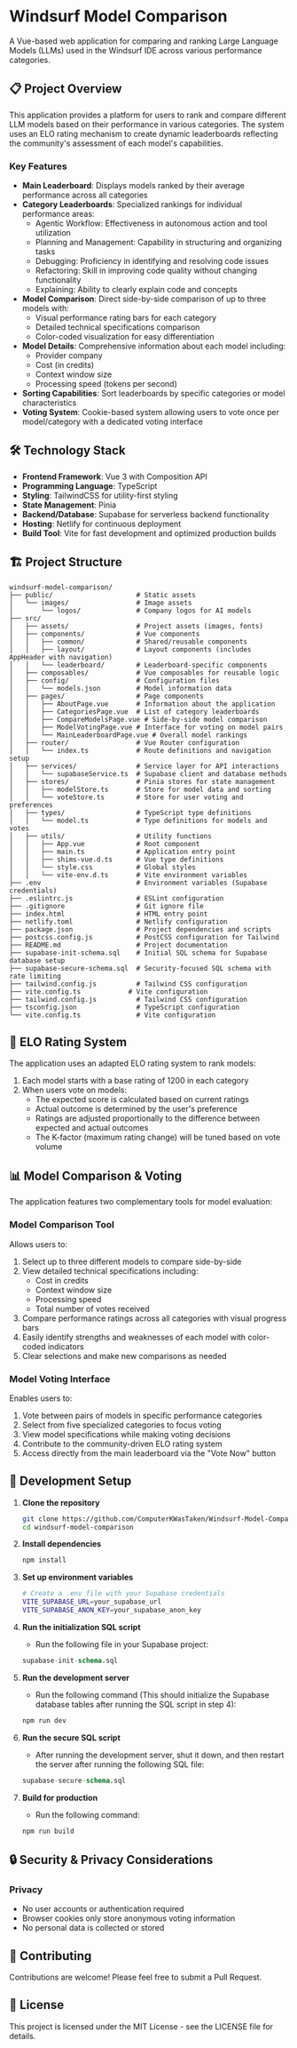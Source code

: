 # Windsurf Model Comparison

A Vue-based web application for comparing and ranking Large Language Models
(LLMs) used in the Windsurf IDE across various performance categories.

## 📋 Project Overview

This application provides a platform for users to rank and compare different LLM
models based on their performance in various categories. The system uses an ELO
rating mechanism to create dynamic leaderboards reflecting the community's
assessment of each model's capabilities.

### Key Features

- **Main Leaderboard**: Displays models ranked by their average performance
  across all categories
- **Category Leaderboards**: Specialized rankings for individual performance
  areas:
  - Agentic Workflow: Effectiveness in autonomous action and tool utilization
  - Planning and Management: Capability in structuring and organizing tasks
  - Debugging: Proficiency in identifying and resolving code issues
  - Refactoring: Skill in improving code quality without changing functionality
  - Explaining: Ability to clearly explain code and concepts
- **Model Comparison**: Direct side-by-side comparison of up to three models
  with:
  - Visual performance rating bars for each category
  - Detailed technical specifications comparison
  - Color-coded visualization for easy differentiation
- **Model Details**: Comprehensive information about each model including:
  - Provider company
  - Cost (in credits)
  - Context window size
  - Processing speed (tokens per second)
- **Sorting Capabilities**: Sort leaderboards by specific categories or model
  characteristics
- **Voting System**: Cookie-based system allowing users to vote once per
  model/category with a dedicated voting interface

## 🛠️ Technology Stack

- **Frontend Framework**: Vue 3 with Composition API
- **Programming Language**: TypeScript
- **Styling**: TailwindCSS for utility-first styling
- **State Management**: Pinia
- **Backend/Database**: Supabase for serverless backend functionality
- **Hosting**: Netlify for continuous deployment
- **Build Tool**: Vite for fast development and optimized production builds

## 🏗️ Project Structure

```
windsurf-model-comparison/
├── public/                     # Static assets
│   └── images/                 # Image assets
│       └── logos/              # Company logos for AI models
├── src/
│   ├── assets/                 # Project assets (images, fonts)
│   ├── components/             # Vue components
│   │   ├── common/             # Shared/reusable components
│   │   ├── layout/             # Layout components (includes AppHeader with navigation)
│   │   └── leaderboard/        # Leaderboard-specific components
│   ├── composables/            # Vue composables for reusable logic
│   ├── config/                 # Configuration files
│   │   └── models.json         # Model information data
│   ├── pages/                  # Page components
│   │   ├── AboutPage.vue       # Information about the application
│   │   ├── CategoriesPage.vue  # List of category leaderboards
│   │   ├── CompareModelsPage.vue # Side-by-side model comparison
│   │   ├── ModelVotingPage.vue # Interface for voting on model pairs
│   │   └── MainLeaderboardPage.vue # Overall model rankings
│   ├── router/                 # Vue Router configuration
│   │   └── index.ts            # Route definitions and navigation setup
│   ├── services/               # Service layer for API interactions
│   │   └── supabaseService.ts  # Supabase client and database methods
│   ├── stores/                 # Pinia stores for state management
│   │   ├── modelStore.ts       # Store for model data and sorting
│   │   └── voteStore.ts        # Store for user voting and preferences
│   ├── types/                  # TypeScript type definitions
│   │   └── model.ts            # Type definitions for models and votes
│   ├── utils/                  # Utility functions
│   │   ├── App.vue             # Root component
│   │   ├── main.ts             # Application entry point
│   │   ├── shims-vue.d.ts      # Vue type definitions
│   │   └── style.css           # Global styles
│   │   └── vite-env.d.ts       # Vite environment variables
├── .env                        # Environment variables (Supabase credentials)
├── .eslintrc.js                # ESLint configuration
├── .gitignore                  # Git ignore file
├── index.html                  # HTML entry point
├── netlify.toml                # Netlify configuration
├── package.json                # Project dependencies and scripts
├── postcss.config.js           # PostCSS configuration for Tailwind
├── README.md                   # Project documentation
├── supabase-init-schema.sql    # Initial SQL schema for Supabase database setup
├── supabase-secure-schema.sql  # Security-focused SQL schema with rate limiting
├── tailwind.config.js          # Tailwind CSS configuration
├── vite.config.ts            # Vite configuration
├── tailwind.config.js          # Tailwind CSS configuration
├── tsconfig.json               # TypeScript configuration
└── vite.config.ts              # Vite configuration
```

## 🧮 ELO Rating System

The application uses an adapted ELO rating system to rank models:

1. Each model starts with a base rating of 1200 in each category
2. When users vote on models:
   - The expected score is calculated based on current ratings
   - Actual outcome is determined by the user's preference
   - Ratings are adjusted proportionally to the difference between expected and
     actual outcomes
   - The K-factor (maximum rating change) will be tuned based on vote volume

## 📊 Model Comparison & Voting

The application features two complementary tools for model evaluation:

### Model Comparison Tool

Allows users to:

1. Select up to three different models to compare side-by-side
2. View detailed technical specifications including:
   - Cost in credits
   - Context window size
   - Processing speed
   - Total number of votes received
3. Compare performance ratings across all categories with visual progress bars
4. Easily identify strengths and weaknesses of each model with color-coded
   indicators
5. Clear selections and make new comparisons as needed

### Model Voting Interface

Enables users to:

1. Vote between pairs of models in specific performance categories
2. Select from five specialized categories to focus voting
3. View model specifications while making voting decisions
4. Contribute to the community-driven ELO rating system
5. Access directly from the main leaderboard via the "Vote Now" button

## 🔧 Development Setup

1. **Clone the repository**
   ```bash
   git clone https://github.com/ComputerKWasTaken/Windsurf-Model-Comparison.git
   cd windsurf-model-comparison
   ```

2. **Install dependencies**
   ```bash
   npm install
   ```

3. **Set up environment variables**
   ```bash
   # Create a .env file with your Supabase credentials
   VITE_SUPABASE_URL=your_supabase_url
   VITE_SUPABASE_ANON_KEY=your_supabase_anon_key
   ```
4. **Run the initialization SQL script**
   - Run the following file in your Supabase project:
   ```sql
   supabase-init-schema.sql
   ```

5. **Run the development server**
   - Run the following command (This should initialize the Supabase database
     tables after running the SQL script in step 4):
   ```bash
   npm run dev
   ```

6. **Run the secure SQL script**
   - After running the development server, shut it down, and then restart the
     server after running the following SQL file:
   ```sql
   supabase-secure-schema.sql
   ```

7. **Build for production**
   - Run the following command:
   ```bash
   npm run build
   ```

## 🔒 Security & Privacy Considerations

### Privacy

- No user accounts or authentication required
- Browser cookies only store anonymous voting information
- No personal data is collected or stored

## 🤝 Contributing

Contributions are welcome! Please feel free to submit a Pull Request.

## 📄 License

This project is licensed under the MIT License - see the LICENSE file for
details.
